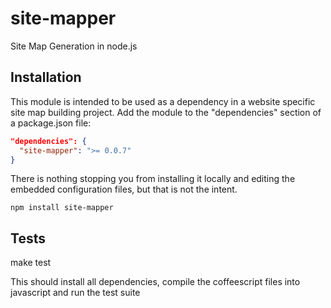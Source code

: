 site-mapper
===========
Site Map Generation in node.js

## Installation ##

This module is intended to be used as a dependency in a website specific 
site map building project.  Add the module to the "dependencies" section
of a package.json file:

```json
"dependencies": {
  "site-mapper": ">= 0.0.7"
}
```

There is nothing stopping you from installing it locally and editing the embedded
configuration files, but that is not the intent.

    npm install site-mapper


## Tests ##

make test

This should install all dependencies, compile the coffeescript files into
javascript and run the test suite
